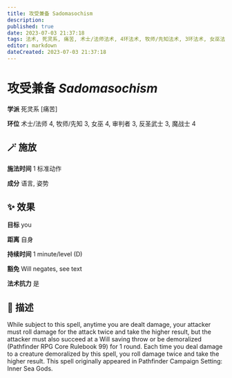 ```yaml
---
title: 攻受兼备 Sadomasochism
description: 
published: true
date: 2023-07-03 21:37:18
tags: 法术, 死灵系, 痛苦, 术士/法师法术, 4环法术, 牧师/先知法术, 3环法术, 女巫法术, 审判者法术, 反圣武士法术, 魔战士法术
editor: markdown
dateCreated: 2023-07-03 21:37:18
---
```


# **攻受兼备** *Sadomasochism*

**学派** 死灵系 \[痛苦\] 

**环位** 术士/法师 4, 牧师/先知 3, 女巫 4, 审判者 3, 反圣武士 3, 魔战士 4

## 🪄 施放

**施法时间** 1 标准动作

**成分** 语言, 姿势

## ✨ 效果 

**目标** you 

**距离** 自身  

**持续时间** 1 minute/level (D) 

**豁免** Will negates, see text

**法术抗力** 是

## 📖 描述

While subject to this spell, anytime you are dealt damage, your attacker must roll damage for the attack twice and take the higher result, but the attacker must also succeed at a Will saving throw or be demoralized (Pathfinder RPG Core Rulebook 99) for 1 round. Each time you deal damage to a creature demoralized by this spell, you roll damage twice and take the higher result. This spell originally appeared in Pathfinder Campaign Setting: Inner Sea Gods.
    